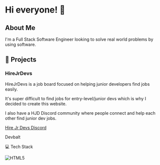 # Hi everyone! 👋

## About Me

I'm a Full Stack Software Engineer looking to solve real world problems by using software. 


## 🎯 Projects 

### HireJrDevs 

HireJrDevs is a job board focused on helping junior developers find jobs easily.

It's super difficult to find jobs for entry-level/junior devs which is why I decided to create this website.

I also have a HJD Discord community where people connect and help each other find junior dev jobs.

[Hire Jr Devs Discord](https://discord.com/invite/gDEsWrem7r)


Devbalt 



💻 Tech Stack

![HTML5](https://img.shields.io/badge/html5-%23E34F26.svg?style=for-the-badge&logo=html5&logoColor=white)



